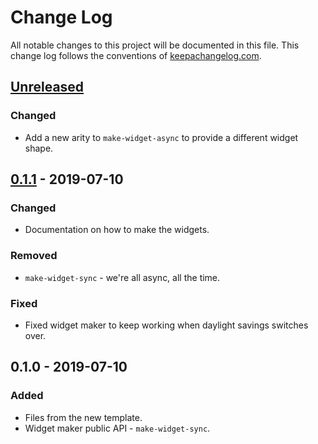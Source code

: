 # Change Log
All notable changes to this project will be documented in this file. This change log follows the conventions of [keepachangelog.com](http://keepachangelog.com/).

## [Unreleased]
### Changed
- Add a new arity to `make-widget-async` to provide a different widget shape.

## [0.1.1] - 2019-07-10
### Changed
- Documentation on how to make the widgets.

### Removed
- `make-widget-sync` - we're all async, all the time.

### Fixed
- Fixed widget maker to keep working when daylight savings switches over.

## 0.1.0 - 2019-07-10
### Added
- Files from the new template.
- Widget maker public API - `make-widget-sync`.

[Unreleased]: https://github.com/your-name/clojars-test/compare/0.1.1...HEAD
[0.1.1]: https://github.com/your-name/clojars-test/compare/0.1.0...0.1.1
